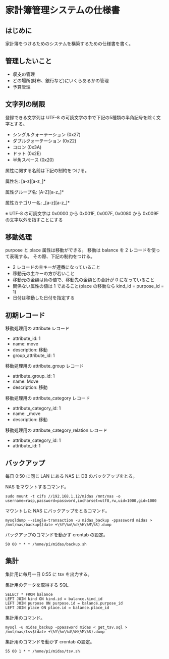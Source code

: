 # 家計簿管理システムの仕様書

## はじめに

家計簿をつけるためのシステムを構築するための仕様書を書く。

## 管理したいこと

* 収支の管理
* どの場所(財布、銀行など)にいくらあるかの管理
* 予算管理

## 文字列の制限

登録できる文字列は UTF-8 の可読文字の中で下記の5種類の半角記号を除く文字とする。

* シングルクォーテーション (0x27)
* ダブルクォーテーション (0x22)
* コロン (0x3A)
* ドット (0x2E)
* 半角スペース (0x20)

属性に関する名前は下記の制約をつける。

属性名: [a-z][a-z_]*

属性グループ名: [A-Z][a-z_]*

属性カテゴリー名: \_[a-z][a-z_]*

※ UTF-8 の可読文字は 0x0000 から 0x001F, 0x007F, 0x0080 から 0x009F の文字以外を指すことにする

## 移動処理

purpose と place 属性は移動ができる。
移動は balance を 2 レコードを使って表現する。
その際、下記の制約をつける。

* 2 レコードの主キーが連番になっていること
* 移動元の主キーの方が若いこと
* 移動元の金額は負の値で、移動先の金額との合計が 0 になっていること
* 関係ない属性の値は 1 であること(place の移動なら kind_id = purpose_id = 1)
* 日付は移動した日付を指定する

## 初期レコード

移動処理用の attribute レコード
* attribute_id: 1
* name: move
* description: 移動
* group_attribute_id: 1

移動処理用の attribute_group レコード
* attribute_group_id: 1
* name: Move
* description: 移動

移動処理用の attribute_category レコード
* attribute_category_id: 1
* name: _move
* description: 移動

移動処理用の attribute_category_relation レコード
* attribute_category_id: 1
* attribute_id: 1

## バックアップ

毎日 0:50 に同じ LAN にある NAS に DB のバックアップをとる。

NAS をマウントするコマンド。

```
sudo mount -t cifs //192.168.1.12/midas /mnt/nas -o username=rasp,password=password,iocharset=utf8,rw,uid=1000,gid=1000
```

マウントした NAS にバックアップをとるコマンド。

```
mysqldump --single-transaction -u midas_backup -ppassword midas > /mnt/nas/backup$(date +\%Y\%m\%d\%H\%M\%S).dump
```

バックアップのコマンドを動かす crontab の設定。

```
50 00 * * * /home/pi/midas/backup.sh 
```

## 集計

集計用に毎月一日 0:55 に tsv を出力する。

集計用のデータを取得する SQL.

```
SELECT * FROM balance
LEFT JOIN kind ON kind.id = balance.kind_id
LEFT JOIN purpose ON purpose.id = balance.purpose_id
LEFT JOIN place ON place.id = balance.place_id
```

集計用のコマンド。

```
mysql -u midas_backup -ppassword midas < get_tsv.sql > /mnt/nas/tsv$(date +\%Y\%m\%d\%H\%M\%S).dump
```

集計用のコマンドを動かす crontab の設定。

```
55 00 1 * * /home/pi/midas/tsv.sh 
```
